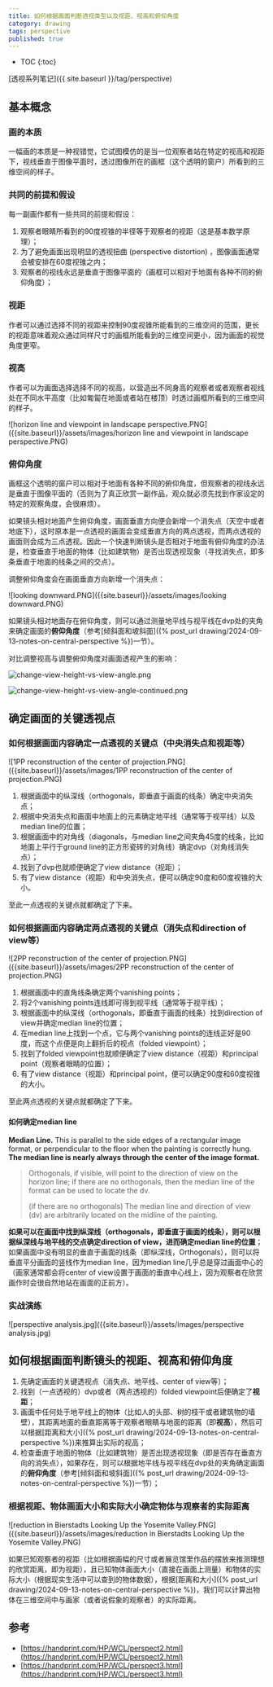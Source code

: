 ```yaml
---
title: 如何根据画面判断透视类型以及视距、视高和俯仰角度
category: drawing
tags: perspective
published: true
---
```

* TOC
{:toc}

[透视系列笔记]({{ site.baseurl }}/tag/perspective)

## 基本概念

### 画的本质

一幅画的本质是一种视错觉，它试图模仿的是当一位观察者站在特定的视高和视距下，视线垂直于图像平面时，透过图像所在的画框（这个透明的窗户）所看到的三维空间的样子。

### 共同的前提和假设

每一副画作都有一些共同的前提和假设：
1. 观察者眼睛所看到的90度视锥的半径等于观察者的视距（这是基本数学原理）；
2. 为了避免画面出现明显的透视扭曲 (perspective distortion) ，图像画面通常会被安排在60度视锥之内；
3. 观察者的视线永远是垂直于图像平面的（画框可以相对于地面有各种不同的俯仰角度）；

### 视距

作者可以通过选择不同的视距来控制90度视锥所能看到的三维空间的范围，更长的视距意味着观众通过同样尺寸的画框所能看到的三维空间更小，因为画面的视觉角度更窄。

### 视高

作者可以为画面选择选择不同的视高，以营造出不同身高的观察者或者观察者视线处在不同水平高度（比如匍匐在地面或者站在楼顶）时透过画框所看到的三维空间的样子。

![horizon line and viewpoint in landscape perspective.PNG]({{site.baseurl}}/assets/images/horizon line and viewpoint in landscape perspective.PNG)

### 俯仰角度

画框这个透明的窗户可以相对于地面有各种不同的俯仰角度，但观察者的视线永远是垂直于图像平面的（否则为了真正欣赏一副作品，观众就必须先找到作家设定的特定的观察角度，会很麻烦）。

如果镜头相对地面产生俯仰角度，画面垂直方向便会新增一个消失点（天空中或者地底下），这时原本是一点透视的画面会变成垂直方向的两点透视，而两点透视的画面则会成为三点透视。因此一个快速判断镜头是否相对于地面有俯仰角度的办法是，检查垂直于地面的物体（比如建筑物）是否出现透视现象（寻找消失点，即多条垂直于地面的线条之间的交点）。

调整俯仰角度会在画面垂直方向新增一个消失点：

![looking downward.PNG]({{site.baseurl}}/assets/images/looking downward.PNG)

如果镜头相对地面存在俯仰角度，则可以通过测量地平线与视平线在dvp处的夹角来确定画面的**俯仰角度**（参考[倾斜面和坡斜面]({% post_url drawing/2024-09-13-notes-on-central-perspective %})一节）。

对比调整视高与调整俯仰角度对画面透视产生的影响：

![change-view-height-vs-view-angle.png]({{site.baseurl}}/assets/images/change-view-height-vs-view-angle.png)

![change-view-height-vs-view-angle-continued.png]({{site.baseurl}}/assets/images/change-view-height-vs-view-angle-continued.png)

## 确定画面的关键透视点

### 如何根据画面内容确定一点透视的关键点（中央消失点和视距等）

![1PP reconstruction of the center of projection.PNG]({{site.baseurl}}/assets/images/1PP reconstruction of the center of projection.PNG)

1. 根据画面中的纵深线（orthogonals，即垂直于画面的线条）确定中央消失点；
2. 根据中央消失点和画面中地面上的元素确定地平线（通常等于视平线）以及median line的位置；
4. 根据画面中的对角线（diagonals，与median line之间夹角45度的线条，比如地面上平行于ground line的正方形瓷砖的对角线）确定dvp（对角线消失点）；
5. 找到了dvp也就顺便确定了view distance（视距）；
6. 有了view distance（视距）和中央消失点，便可以确定90度和60度视锥的大小。

至此一点透视的关键点就都确定了下来。

### 如何根据画面内容确定两点透视的关键点（消失点和direction of view等）

![2PP reconstruction of the center of projection.PNG]({{site.baseurl}}/assets/images/2PP reconstruction of the center of projection.PNG)

1. 根据画面中的直角线条确定两个vanishing points；
2. 将2个vanishing points连线即可得到视平线（通常等于视平线）；
3. 根据画面中的纵深线（orthogonals，即垂直于画面的线条）找到direction of view并确定median line的位置；
4. 在median line上找到一个点，它与两个vanishing points的连线正好是90度，而这个点便是向上翻折后的视点（folded viewpoint）；
5. 找到了folded viewpoint也就顺便确定了view distance（视距）和principal point（观察者眼睛的位置）；
6. 有了view distance（视距）和principal point，便可以确定90度和60度视锥的大小。

至此两点透视的关键点就都确定了下来。

#### 如何确定median line

**Median Line.** This is parallel to the side edges of a rectangular image format, or perpendicular to the floor when the painting is correctly hung. **The median line is nearly always through the center of the image format.**
 
> Orthogonals, if visible, will point to the direction of view on the horizon line; if there are no orthogonals, then the median line of the format can be used to locate the dv.
> 
> (if there are no orthogonals) The median line and direction of view (dv) are arbitrarily located on the midline of the painting.

**如果可以在画面中找到纵深线（orthogonals，即垂直于画面的线条），则可以根据纵深线与地平线的交点确定direction of view，进而确定median line的位置**；如果画面中没有明显的垂直于画面的线条（即纵深线，Orthogonals），则可以将垂直平分画面的竖线作为median line，因为median line几乎总是穿过画面中心的（画家通常都会将center of view设置于画面的垂直中心线上，因为观察者在欣赏画作时会很自然地站在画面的正前方）。

### 实战演练

![perspective analysis.jpg]({{site.baseurl}}/assets/images/perspective analysis.jpg)


## 如何根据画面判断镜头的视距、视高和俯仰角度

1. 先确定画面的关键透视点（消失点、地平线、center of view等）；
2. 找到（一点透视的）dvp或者（两点透视的）folded viewpoint后便确定了**视距**；
3. 画面中任何处于地平线上的物体（比如人的头部、树的枝干或者建筑物的墙壁），其距离地面的垂直距离等于观察者眼睛与地面的距离（即**视高**），然后可以根据[距离和大小]({% post_url drawing/2024-09-13-notes-on-central-perspective %})来推算出实际的视高；
4. 检查垂直于地面的物体（比如建筑物）是否出现透视现象（即是否存在垂直方向的消失点），如果存在，则可以根据地平线与视平线在dvp处的夹角确定画面的**俯仰角度**（参考[倾斜面和坡斜面]({% post_url drawing/2024-09-13-notes-on-central-perspective %})一节）；

### 根据视距、物体画面大小和实际大小确定物体与观察者的实际距离

![reduction in Bierstadts Looking Up the Yosemite Valley.PNG]({{site.baseurl}}/assets/images/reduction in Bierstadts Looking Up the Yosemite Valley.PNG)

如果已知观察者的视距（比如根据画幅的尺寸或者展览馆里作品的摆放来推测理想的欣赏距离，即为视距），且已知物体画面大小（直接在画面上测量）和物体的实际大小（根据现实生活中可以查到的物体数据），根据[距离和大小]({% post_url drawing/2024-09-13-notes-on-central-perspective %})，我们可以计算出物体在三维空间中与画家（或者说假象的观察者）的实际距离。

## 参考

- [https://handprint.com/HP/WCL/perspect2.html](https://handprint.com/HP/WCL/perspect2.html)
- [https://handprint.com/HP/WCL/perspect3.html](https://handprint.com/HP/WCL/perspect3.html)
